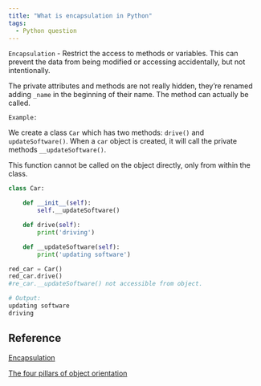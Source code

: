 ```yaml
---
title: "What is encapsulation in Python"
tags:
  - Python question
---
```


`Encapsulation` - Restrict the access to methods or variables. This can prevent the data from being modified or accessing accidentally, but not intentionally.

The private attributes and methods are not really hidden, they’re renamed adding `_name` in the beginning of their name. The method can actually be called.

`Example:`

We create a class `Car` which has two methods:  `drive()` and `updateSoftware()`. When a `car` object is created, it will call the private methods `__updateSoftware()`.  

This function cannot be called on the object directly, only from within the class.

```python
class Car:

    def __init__(self):
        self.__updateSoftware()

    def drive(self):
        print('driving')

    def __updateSoftware(self):
        print('updating software')

red_car = Car()
red_car.drive()
#re_car.__updateSoftware() not accessible from object.

# Output:
updating software
driving
```

## Reference

[Encapsulation](https://pythonspot.com/encapsulation/)

[The four pillars of object orientation](https://www.freecodecamp.org/news/four-pillars-of-object-oriented-programming/)
